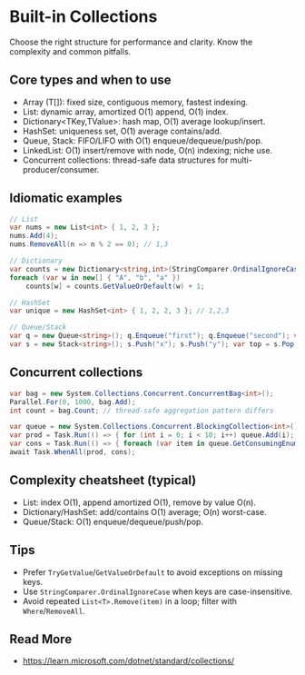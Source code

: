 # Built-in Collections

Choose the right structure for performance and clarity. Know the complexity and common pitfalls.

## Core types and when to use
- Array (T[]): fixed size, contiguous memory, fastest indexing.
- List<T>: dynamic array, amortized O(1) append, O(1) index.
- Dictionary<TKey,TValue>: hash map, O(1) average lookup/insert.
- HashSet<T>: uniqueness set, O(1) average contains/add.
- Queue<T>, Stack<T>: FIFO/LIFO with O(1) enqueue/dequeue/push/pop.
- LinkedList<T>: O(1) insert/remove with node, O(n) indexing; niche use.
- Concurrent collections: thread-safe data structures for multi-producer/consumer.

## Idiomatic examples
```csharp
// List
var nums = new List<int> { 1, 2, 3 };
nums.Add(4);
nums.RemoveAll(n => n % 2 == 0); // 1,3

// Dictionary
var counts = new Dictionary<string,int>(StringComparer.OrdinalIgnoreCase);
foreach (var w in new[] { "A", "b", "a" })
	counts[w] = counts.GetValueOrDefault(w) + 1;

// HashSet
var unique = new HashSet<int> { 1, 2, 2, 3 }; // 1,2,3

// Queue/Stack
var q = new Queue<string>(); q.Enqueue("first"); q.Enqueue("second"); var head = q.Dequeue();
var s = new Stack<string>(); s.Push("x"); s.Push("y"); var top = s.Pop();
```

## Concurrent collections
```csharp
var bag = new System.Collections.Concurrent.ConcurrentBag<int>();
Parallel.For(0, 1000, bag.Add);
int count = bag.Count; // thread-safe aggregation pattern differs

var queue = new System.Collections.Concurrent.BlockingCollection<int>();
var prod = Task.Run(() => { for (int i = 0; i < 10; i++) queue.Add(i); queue.CompleteAdding(); });
var cons = Task.Run(() => { foreach (var item in queue.GetConsumingEnumerable()) Console.WriteLine(item); });
await Task.WhenAll(prod, cons);
```

## Complexity cheatsheet (typical)
- List<T>: index O(1), append amortized O(1), remove by value O(n).
- Dictionary/HashSet: add/contains O(1) average; O(n) worst-case.
- Queue/Stack: O(1) enqueue/dequeue/push/pop.

## Tips
- Prefer `TryGetValue`/`GetValueOrDefault` to avoid exceptions on missing keys.
- Use `StringComparer.OrdinalIgnoreCase` when keys are case-insensitive.
- Avoid repeated `List<T>.Remove(item)` in a loop; filter with `Where`/`RemoveAll`.

## Read More
- https://learn.microsoft.com/dotnet/standard/collections/
